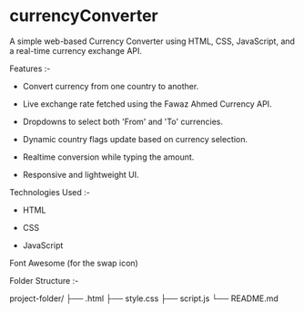 # currencyConverter

A simple web-based Currency Converter using HTML, CSS, JavaScript, and a real-time currency exchange API.


Features :-

- Convert currency from one country to another.

- Live exchange rate fetched using the Fawaz Ahmed Currency API.

- Dropdowns to select both 'From' and 'To' currencies.

- Dynamic country flags update based on currency selection.

- Realtime conversion while typing the amount.

- Responsive and lightweight UI.



Technologies Used :-

- HTML

- CSS

- JavaScript

Font Awesome (for the swap icon)

Folder Structure :-

project-folder/
├── .html
├── style.css
├── script.js
└── README.md











